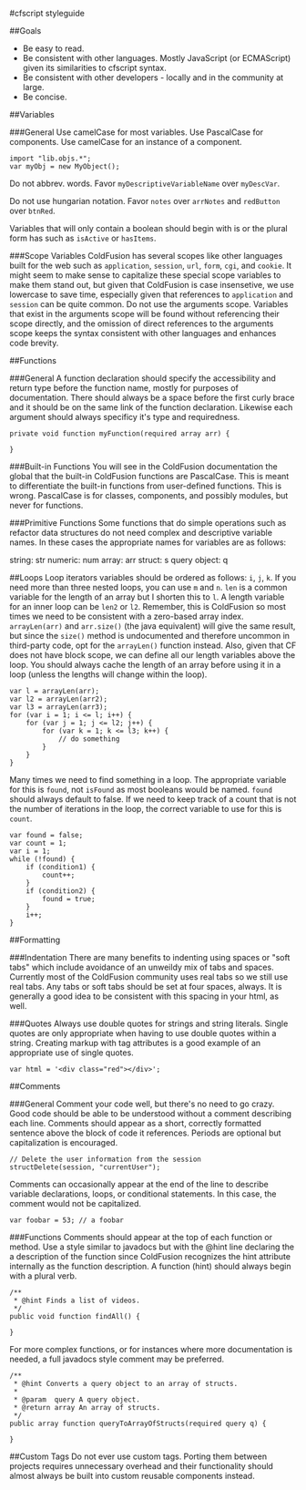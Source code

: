 #cfscript styleguide

##Goals
* Be easy to read.
* Be consistent with other languages. Mostly JavaScript (or ECMAScript) given its similarities to cfscript syntax.
* Be consistent with other developers - locally and in the community at large.
* Be concise.

##Variables

###General
Use camelCase for most variables. Use PascalCase for components. Use camelCase for an instance of a component.

```
import "lib.objs.*";
var myObj = new MyObject();
```

Do not abbrev. words. Favor `myDescriptiveVariableName` over `myDescVar`.

Do not use hungarian notation. Favor `notes` over `arrNotes` and `redButton` over `btnRed`.

Variables that will only contain a boolean should begin with is or the plural form has such as `isActive` or `hasItems`.

###Scope Variables
ColdFusion has several scopes like other languages built for the web such as `application`, `session`, `url`, `form`, `cgi`, and `cookie`. It might seem to make sense to capitalize these special scope variables to make them stand out, but given that ColdFusion is case insensetive, we use lowercase to save time, especially given that references to `application` and `session` can be quite common. Do not use the arguments scope. Variables that exist in the arguments scope will be found without referencing their scope directly, and the omission of direct references to the arguments scope keeps the syntax consistent with other languages and enhances code brevity.

##Functions

###General
A function declaration should specify the accessibility and return type before the function name, mostly for purposes of documentation. There should always be a space before the first curly brace and it should be on the same link of the function declaration. Likewise each argument should always specificy it's type and requiredness.

```
private void function myFunction(required array arr) {
    
}
```

###Built-in Functions
You will see in the ColdFusion documentation the global that the built-in ColdFusion functions are PascalCase. This is meant to differentiate the built-in functions from user-defined functions. This is wrong. PascalCase is for classes, components, and possibly modules, but never for functions.

###Primitive Functions
Some functions that do simple operations such as refactor data structures do not need complex and descriptive variable names. In these cases the appropriate names for variables are as follows:

string: str
numeric: num
array: arr
struct: s
query object: q

##Loops
Loop iterators variables should be ordered as follows: `i`, `j`, `k`. If you need more than three nested loops, you can use `m` and `n`. `len` is a common variable for the length of an array but I shorten this to `l`. A length variable for an inner loop can be `len2` or `l2`. Remember, this is ColdFusion so most times we need to be consistent with a zero-based array index. `arrayLen(arr)` and `arr.size()` (the java equivalent) will give the same result, but since the `size()` method is undocumented and therefore uncommon in third-party code, opt for the `arrayLen()` function instead. Also, given that CF does not have block scope, we can define all our length variables above the loop. You should always cache the length of an array before using it in a loop (unless the lengths will change within the loop).

```
var l = arrayLen(arr);
var l2 = arrayLen(arr2);
var l3 = arrayLen(arr3);
for (var i = 1; i <= l; i++) {
    for (var j = 1; j <= l2; j++) {
        for (var k = 1; k <= l3; k++) {
            // do something
        }  
    }
}
```

Many times we need to find something in a loop. The appropriate variable for this is `found`, not `isFound` as most booleans would be named. `found` should always default to false. If we need to keep track of a count that is not the number of iterations in the loop, the correct variable to use for this is `count`.

```
var found = false;
var count = 1;
var i = 1;
while (!found) {
    if (condition1) {
        count++;
    }
    if (condition2) {
        found = true;
    }
    i++;
}
```

##Formatting

###Indentation
There are many benefits to indenting using spaces or "soft tabs" which include avoidance of an unweildy mix of tabs and spaces. Currently most of the ColdFusion community uses real tabs so we still use real tabs. Any tabs or soft tabs should be set at four spaces, always. It is generally a good idea to be consistent with this spacing in your html, as well.

###Quotes
Always use double quotes for strings and string literals. Single quotes are only appropriate when having to use double quotes within a string. Creating markup with tag attributes is a good example of an appropriate use of single quotes.

```
var html = '<div class="red"></div>';
```

##Comments

###General
Comment your code well, but there's no need to go crazy. Good code should be able to be understood without a comment describing each line. Comments should appear as a short, correctly formatted sentence above the block of code it references. Periods are optional but capitalization is encouraged.

```
// Delete the user information from the session
structDelete(session, "currentUser");
```
Comments can occasionally appear at the end of the line to describe variable declarations, loops, or conditional statements. In this case, the comment would not be capitalized.

```
var foobar = 53; // a foobar
```

###Functions
Comments should appear at the top of each function or method. Use a style similar to javadocs but with the @hint line declaring the a description of the function since ColdFusion recognizes the hint attribute internally as the function description. A function (hint) should always begin with a plural verb.

```
/**
 * @hint Finds a list of videos.
 */
public void function findAll() {
    
}
```

For more complex functions, or for instances where more documentation is needed, a full javadocs style comment may be preferred.

```
/**
 * @hint Converts a query object to an array of structs.
 *
 * @param  query A query object.
 * @return array An array of structs.
 */
public array function queryToArrayOfStructs(required query q) {
    
}
```

##Custom Tags
Do not ever use custom tags. Porting them between projects requires unnecessary overhead and their functionality should almost always be built into custom reusable components instead.








